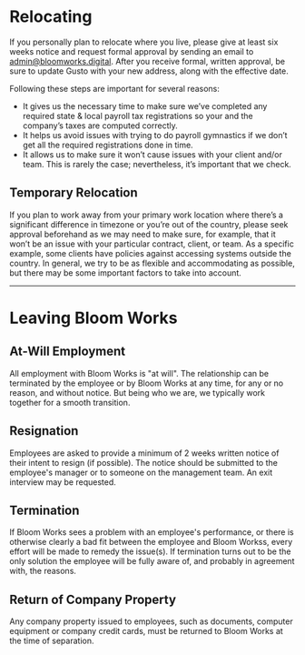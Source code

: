 # Relocating
If you personally plan to relocate where you live, please give at least six weeks notice and request formal approval by sending an email to admin@bloomworks.digital. After you receive formal,
written approval, be sure to update Gusto with your new address, along with the effective date.

Following these steps are important for several reasons:
- It gives us the necessary time to make sure we’ve completed any required state & local payroll tax registrations so your and the company’s taxes are computed correctly.
- It helps us avoid issues with trying to do payroll gymnastics if we don’t get all the required registrations done in time.
-  It allows us to make sure it won’t cause issues with your client and/or team. This is rarely the case; nevertheless, it’s important that we check.

## Temporary Relocation
If you plan to work away from your primary work location where there’s a significant difference in timezone or you’re out of the country, please seek approval beforehand as we may need to
make sure, for example, that it won’t be an issue with your particular contract, client, or team. As a specific example, some clients have policies against accessing systems outside the country.
In general, we try to be as flexible and accommodating as possible, but there may be some important factors to take into account.


___


# Leaving Bloom Works

## At-Will Employment

All employment with Bloom Works is "at will". The relationship can be terminated by the employee or by Bloom Works at any time, for any or no reason, and without notice. But being who we are, we typically work together for a smooth transition.

## Resignation

Employees are asked to provide a minimum of 2 weeks written notice of their intent to resign (if possible). The notice should be submitted to the employee's manager or to someone on the management team. An exit interview may be requested.

## Termination

If Bloom Works sees a problem with an employee's performance, or there is otherwise clearly a bad fit between the employee and Bloom Workss, every effort will be made to remedy the issue(s). If termination turns out to be the only solution the employee will be fully aware of, and probably in agreement with, the reasons.

## Return of Company Property

Any company property issued to employees, such as documents, computer equipment or company credit cards, must be returned to Bloom Works at the time of separation.

